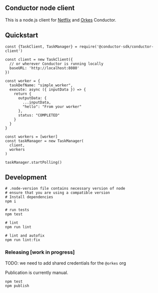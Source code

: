 Conductor node client
---

This is a node.js client for [Netflix](https://github.com/Netflix/conductor) and [Orkes](https://orkes.io/) Conductor.

## Quickstart

```
const {TaskClient, TaskManager} = require('@conductor-sdk/conductor-client')

const client = new TaskClient({
  // or wherever Conductor is running locally
  baseURL: 'http://localhost:8080'
})

const worker = {
  taskDefName: "simple_worker",
  execute: async ({ inputData }) => {
    return {
      outputData: {
        ...inputData,
        "hello": "From your worker"
      },
      status: "COMPLETED"
    }
  }
}

const workers = [worker]
const taskManager = new TaskManager(
  client,
  workers
)

taskManager.startPolling()
```

## Development

```
# .node-version file contains necessary version of node
# ensure that you are using a compatible version
# Install dependencies
npm i

# run tests
npm test

# lint
npm run lint

# lint and autofix
npm run lint:fix
```


### Releasing [work in progress]

TODO: we need to add shared credentials for the `@orkes` org

Publication is currently manual. 

```
npm test
npm publish
```
